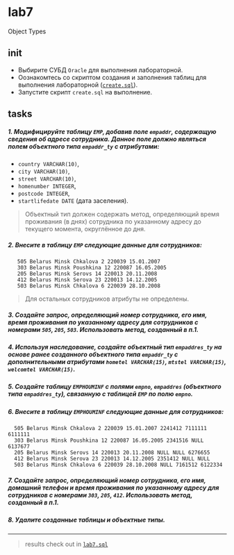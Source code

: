 # lab7

Object Types

## init

- Выбирите СУБД `Oracle` для выполнения лабораторной.
- Оознакомтесь со скриптом создания и заполнения таблиц для выполнения
  лабораторной
  ([`create.sql`](https://github.com/Drapegnik/bsu/blob/master/dms/lab1/create.sql)).
- Запустите скрипт `create.sql` на выполнение.

## tasks

##### 1. Модифицируйте таблицу `EMP`, добавив поле `empaddr`, содержащую сведения об адресе сотрудника. Данное поле должно являться полем объектного типа `empaddr_ty` с атрибутами:

- `country VARCHAR(10)`,
- `city VARCHAR(10)`,
- `street VARCHAR(10)`,
- `homenumber INTEGER`,
- `postcode INTEGER`,
- `startlifedate DATE` (дата заселения).

> Объектный тип должен содержать метод, определяющий время проживания (в днях) сотрудника по указанному адресу до текущего момента, округлённое до дня.

##### 2. Внесите в таблицу `EMP` следующие данные для сотрудников:

```
   505 Belarus Minsk Chkalova 2 220039 15.01.2007
   303 Belarus Minsk Poushkina 12 220087 16.05.2005
   205 Belarus Minsk Serovs 14 220013 20.11.2008
   412 Belarus Minsk Serova 23 220013 14.12.2005
   503 Belarus Minsk Chkalova 6 220039 28.10.2008
```

> Для остальных сотрудников атрибуты не определены.

##### 3. Создайте запрос, определяющий номер сотрудника, его имя, время проживания по указанному адресу для сотрудников с номерами `505`, `205`, `503`. Использовать метод, созданный в п.1.

##### 4. Используя наследование, создайте объектный тип `empaddres_ty` на основе ранее созданного объектного типа `empaddr_ty` с дополнительными атрибутами `hometel VARCHAR(15)`, `mtstel VARCHAR(15)`, `welcomtel VARCHAR(15)`.

##### 5. Создайте таблицу `EMPHOUMINF` с полями `empno`, `empaddres` (объектного типа `empaddres_ty`), связанную с таблицей `EMP` по полю `empno`.

##### 6. Внесите в таблицу `EMPHOUMINF` следующие данные для сотрудников:

```
  505 Belarus Minsk Chkalova 2 220039 15.01.2007 2241412 7111111 6111111
  303 Belarus Minsk Poushkina 12 220087 16.05.2005 2341516 NULL 6137677
  205 Belarus Minsk Serovs 14 220013 20.11.2008 NULL NULL 6276655
  412 Belarus Minsk Serova 23 220013 14.12.2005 2351412 NULL NULL
  503 Belarus Minsk Chkalova 6 220039 28.10.2008 NULL 7161512 6122334
```

##### 7. Создайте запрос, определяющий номер сотрудника, его имя, домашний телефон и время проживания по указанному адресу для сотрудников с номерами `303`, `205`, `412`. Использовать метод, созданный в п.1.

##### 8. Удалите созданные таблицы и объектные типы.

---

> results check out in
> [`lab7.sql`](https://github.com/Drapegnik/bsu/blob/master/dms/lab7/lab7.sql)

```

```

